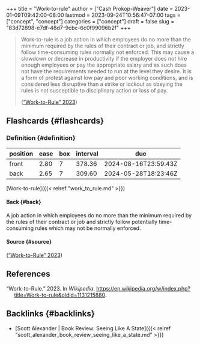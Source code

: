 +++
title = "Work-to-rule"
author = ["Cash Prokop-Weaver"]
date = 2023-01-09T09:42:00-08:00
lastmod = 2023-09-24T10:56:47-07:00
tags = ["concept", "concept"]
categories = ["concept"]
draft = false
slug = "83d72898-e7df-48d7-9cbc-6c0f99096b2f"
+++

> Work-to-rule is a job action in which employees do no more than the minimum required by the rules of their contract or job, and strictly follow time-consuming rules normally not enforced. This may cause a slowdown or decrease in productivity if the employer does not hire enough employees or pay the appropriate salary and as such does not have the requirements needed to run at the level they desire. It is a form of protest against low pay and poor working conditions, and is considered less disruptive than a strike or lockout as obeying the rules is not susceptible to disciplinary action or loss of pay.
>
> (<a href="#citeproc_bib_item_1">“Work-to-Rule” 2023</a>)


## Flashcards {#flashcards}


### Definition {#definition}

| position | ease | box | interval | due                  |
|----------|------|-----|----------|----------------------|
| front    | 2.80 | 7   | 378.36   | 2024-08-16T23:59:43Z |
| back     | 2.65 | 7   | 309.60   | 2024-05-28T18:23:46Z |

[Work-to-rule]({{< relref "work_to_rule.md" >}})


#### Back {#back}

A job action in which employees do no more than the minimum required by the rules of their contract or job and strictly follow potentially time-consuming rules which may not be normally enforced.


#### Source {#source}

(<a href="#citeproc_bib_item_1">“Work-to-Rule” 2023</a>)

## References

<style>.csl-entry{text-indent: -1.5em; margin-left: 1.5em;}</style><div class="csl-bib-body">
  <div class="csl-entry"><a id="citeproc_bib_item_1"></a>“Work-to-Rule.” 2023. In <i>Wikipedia</i>. <a href="https://en.wikipedia.org/w/index.php?title=Work-to-rule&oldid=1131215880">https://en.wikipedia.org/w/index.php?title=Work-to-rule&#38;oldid=1131215880</a>.</div>
</div>


## Backlinks {#backlinks}

-   [Scott Alexander | Book Review: Seeing Like A State]({{< relref "scott_alexander_book_review_seeing_like_a_state.md" >}})
